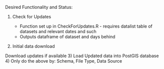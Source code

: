 
Desired Functionality and Status:
1) Check for Updates 
	* Function set up in CheckForUpdates.R - requires datalist table of datasets and relevant dates and such
	* Outputs dataframe of dataset and days behind
	
2) Initial data download
	

Download updates if available
3) Load Updated data into PostGIS database
4) Only do the above by: Schema, File Type, Data Source


